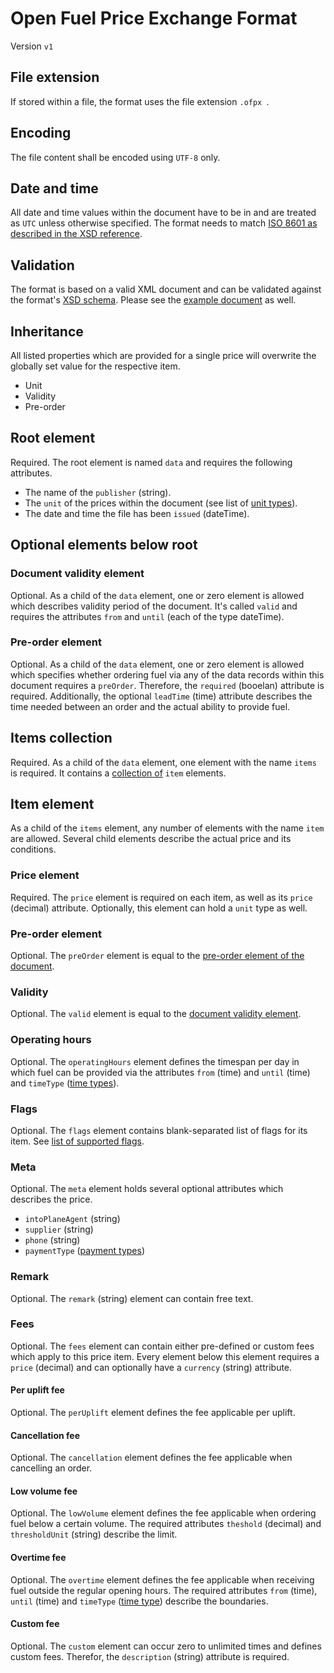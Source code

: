 # Open Fuel Price Exchange Format

Version `v1`

## File extension

If stored within a file, the format uses the file extension `.ofpx `.

## Encoding

The file content shall be encoded using `UTF-8` only.

## Date and time

All date and time values within the document have to be in and are treated as `UTC` unless otherwise specified. The format needs to match [ISO 8601 as described in the XSD reference](https://www.w3.org/TR/xmlschema-2/#dateTime).

## Validation

The format is based on a valid XML document and can be validated against the format's [XSD schema](schema.xsd).
Please see the [example document](example.ofpx) as well.

## Inheritance

All listed properties which are provided for a single price will overwrite the globally set value for the respective item.

- Unit
- Validity
- Pre-order

## Root element

Required. The root element is named `data` and requires the following attributes.

- The name of the `publisher` (string).
- The `unit` of the prices within the document (see list of [unit types](enums.md#unit-type)).
- The date and time the file has been `issued` (dateTime).

## Optional elements below root

### Document validity element

Optional. As a child of the `data` element, one or zero element is allowed which describes validity period of the document. It's called `valid` and requires the attributes `from` and `until` (each of the type dateTime).

### Pre-order element

Optional. As a child of the `data` element, one or zero element is allowed which specifies whether ordering fuel via any of the data records within this document requires a `preOrder`. Therefore, the `required` (booelan) attribute is required. Additionally, the optional `leadTime` (time) attribute describes the time needed between an order and the actual ability to provide fuel.

## Items collection

Required. As a child of the `data` element, one element with the name `items` is required. It contains a [collection of](#item-element) `item` elements.

## Item element

As a child of the `items` element, any number of elements with the name `item` are allowed. Several child elements describe the actual price and its conditions.

### Price element

Required. The `price` element is required on each item, as well as its `price` (decimal) attribute. Optionally, this element can hold a `unit` type as well.

### Pre-order element

Optional. The `preOrder` element is equal to the [pre-order element of the document](#pre-order-element).

### Validity

Optional. The `valid` element is equal to the [document validity element](#document-validity-element).

### Operating hours

Optional. The `operatingHours` element defines the timespan per day in which fuel can be provided via the attributes `from` (time) and `until` (time) and `timeType` ([time types](enums.md#time-type)).

### Flags

Optional. The `flags` element contains blank-separated list of flags for its item. See [list of supported flags](enums.md#flags).

### Meta

Optional. The `meta` element holds several optional attributes which describes the price.

- `intoPlaneAgent` (string)
- `supplier` (string)
- `phone` (string)
- `paymentType` ([payment types](enums.md#payment-type))

### Remark

Optional. The `remark` (string) element can contain free text.

### Fees

Optional. The `fees` element can contain either pre-defined or custom fees which apply to this price item. Every element below this element requires a `price` (decimal) and can optionally have a `currency` (string) attribute.

#### Per uplift fee

Optional. The `perUplift` element defines the fee applicable per uplift.

#### Cancellation fee

Optional. The `cancellation` element defines the fee applicable when cancelling an order.

#### Low volume fee

Optional. The `lowVolume` element defines the fee applicable when ordering fuel below a certain volume. The required attributes `theshold` (decimal) and `thresholdUnit` (string) describe the limit.

#### Overtime fee

Optional. The `overtime` element defines the fee applicable when receiving fuel outside the regular opening hours. The required attributes `from` (time), `until` (time) and `timeType` ([time type](enums.md#time-type)) describe the boundaries.

#### Custom fee

Optional. The `custom` element can occur zero to unlimited times and defines custom fees. Therefor, the `description` (string) attribute is required.